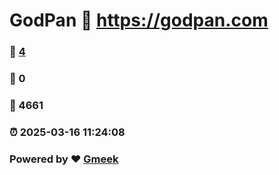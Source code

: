 # GodPan :link: https://godpan.com 
### :page_facing_up: [4](https://godpan.com/tag.html) 
### :speech_balloon: 0 
### :hibiscus: 4661 
### :alarm_clock: 2025-03-16 11:24:08 
### Powered by :heart: [Gmeek](https://github.com/Meekdai/Gmeek)
